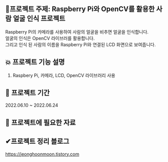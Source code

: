 ## 🙌프로젝트 주제: Raspberry Pi와 OpenCV를 활용한 사람 얼굴 인식 프로젝트  
Raspberry Pi의 카메라를 사용하여 사람의 얼굴을 비추면 얼굴을 인식합니다.  
얼굴의 인식은 OpenCV 라이브러를 활용합니다.  
그리고 인식 된 사람의 이름을 Raspberry Pi와 연결된 LCD 화면으로 보여줍니다.  



## 💥 프로젝트 기능 설명
1. Raspbery Pi, 카메라, LCD, OpenCV 라이브러리 사용  
 
 

## 📌 프로젝트 기간
2022.06.10 ~ 2022.06.24


## 🧾 프로젝트에 필요한 자료



## ✔프로젝트 정리 블로그
https://jeonghoonmoon.tistory.com  
